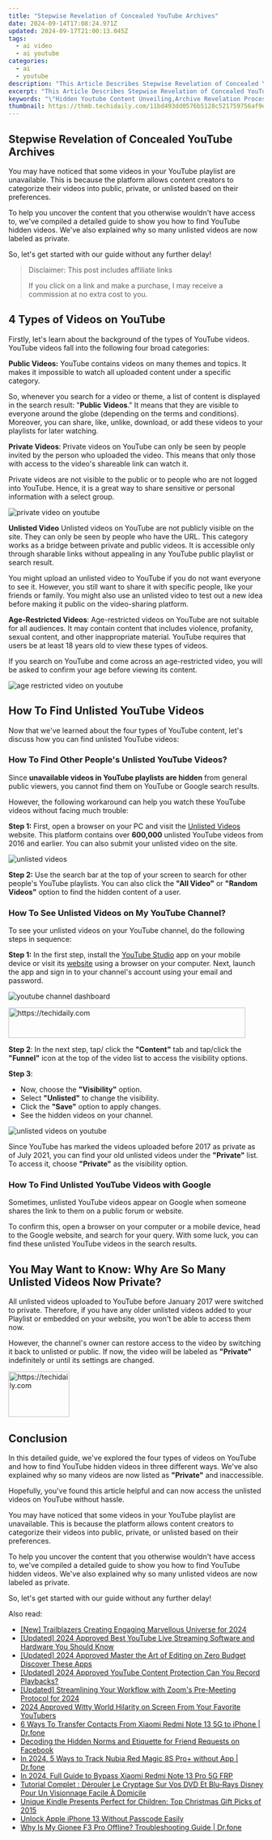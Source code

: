 ```yaml
---
title: "Stepwise Revelation of Concealed YouTube Archives"
date: 2024-09-14T17:08:24.971Z
updated: 2024-09-17T21:00:13.045Z
tags:
  - ai video
  - ai youtube
categories:
  - ai
  - youtube
description: "This Article Describes Stepwise Revelation of Concealed YouTube Archives"
excerpt: "This Article Describes Stepwise Revelation of Concealed YouTube Archives"
keywords: "\"Hidden Youtube Content Unveiling,Archive Revelation Process,Step-by-Step Archive Exposure,YouTube Archive Disclosure,Concealed Footage Release,Video Archive Progressive Sharing,Archive Reveal Phases Outline\""
thumbnail: https://thmb.techidaily.com/11bd493dd0576b5128c521759756af9ef0469248903e298828d7682c78b82237.jpg
---
```


## Stepwise Revelation of Concealed YouTube Archives

You may have noticed that some videos in your YouTube playlist are unavailable. This is because the platform allows content creators to categorize their videos into public, private, or unlisted based on their preferences.

To help you uncover the content that you otherwise wouldn't have access to, we've compiled a detailed guide to show you how to find YouTube hidden videos. We've also explained why so many unlisted videos are now labeled as private.

So, let's get started with our guide without any further delay!

>  Disclaimer: This post includes affiliate links
>
>  If you click on a link and make a purchase, I may receive a commission at no extra cost to you.
>

## 4 Types of Videos on YouTube

Firstly, let's learn about the background of the types of YouTube videos. YouTube videos fall into the following four broad categories:

**Public Videos:** YouTube contains videos on many themes and topics. It makes it impossible to watch all uploaded content under a specific category.

So, whenever you search for a video or theme, a list of content is displayed in the search result: "**Public** **Videos**." It means that they are visible to everyone around the globe (depending on the terms and conditions). Moreover, you can share, like, unlike, download, or add these videos to your playlists for later watching.

**Private Videos**: Private videos on YouTube can only be seen by people invited by the person who uploaded the video. This means that only those with access to the video's shareable link can watch it.

Private videos are not visible to the public or to people who are not logged into YouTube. Hence, it is a great way to share sensitive or personal information with a select group.

![private video on youtube](https://images.wondershare.com/filmora/article-images/private-video-on-youtube.png)

**Unlisted Video** Unlisted videos on YouTube are not publicly visible on the site. They can only be seen by people who have the URL. This category works as a bridge between private and public videos. It is accessible only through sharable links without appealing in any YouTube public playlist or search result.

You might upload an unlisted video to YouTube if you do not want everyone to see it. However, you still want to share it with specific people, like your friends or family. You might also use an unlisted video to test out a new idea before making it public on the video-sharing platform.

**Age-Restricted Videos**: Age-restricted videos on YouTube are not suitable for all audiences. It may contain content that includes violence, profanity, sexual content, and other inappropriate material. YouTube requires that users be at least 18 years old to view these types of videos.

If you search on YouTube and come across an age-restricted video, you will be asked to confirm your age before viewing its content.

![age restricted video on youtube](https://images.wondershare.com/filmora/article-images/age-restricted-videos-on-youtube.png)

## How To Find Unlisted YouTube Videos

Now that we've learned about the four types of YouTube content, let's discuss how you can find unlisted YouTube videos:

### How To Find Other People's Unlisted YouTube Videos?

Since **unavailable videos in YouTube playlists are hidden** from general public viewers, you cannot find them on YouTube or Google search results.

However, the following workaround can help you watch these YouTube videos without facing much trouble:

**Step 1:** First, open a browser on your PC and visit the [Unlisted Videos](https://unlistedvideos.com/) website. This platform contains over **600,000** unlisted YouTube videos from 2016 and earlier. You can also submit your unlisted video on the site.

![unlisted videos](https://images.wondershare.com/filmora/article-images/using-the-unlisted-videos-website-to-see-hidden-videos.png)

**Step 2:** Use the search bar at the top of your screen to search for other people's YouTube playlists. You can also click the **"All Video"** or **"Random Videos"** option to find the hidden content of a user.

### How To See Unlisted Videos on My YouTube Channel?

To see your unlisted videos on your YouTube channel, do the following steps in sequence:

**Step 1:** In the first step, install the [YouTube Studio](https://play.google.com/store/apps/details?id=com.google.android.apps.youtube.creator&hl=en&gl=US) app on your mobile device or visit its [website](https://studio.youtube.com/) using a browser on your computer. Next, launch the app and sign in to your channel's account using your email and password.

![youtube channel dashboard](https://images.wondershare.com/filmora/article-images/accessing-youtube-studio-to-see-unlisted-videos.png)

<!-- affiliate ads begin -->
<a href="https://aligracehair.sjv.io/c/5597632/2135418/19272" target="_top" id="2135418">
  <img src="//a.impactradius-go.com/display-ad/19272-2135418" border="0" alt="https://techidaily.com" width="468" height="60"/>
</a>
<img height="0" width="0" src="https://aligracehair.sjv.io/i/5597632/2135418/19272" style="position:absolute;visibility:hidden;" border="0" />
<!-- affiliate ads end -->

**Step 2**: In the next step, tap/ click the **"Content"** tab and tap/click the **"Funnel"** icon at the top of the video list to access the visibility options.

**Step 3**:

* Now, choose the **"Visibility"** option.
* Select **"Unlisted"** to change the visibility.
* Click the **"Save"** option to apply changes.
* See the hidden videos on your channel.

![unlisted videos on youtube](https://images.wondershare.com/filmora/article-images/changing-videos-visibility-to-see-unlisted-videos-on-youtube.png)

Since YouTube has marked the videos uploaded before 2017 as private as of July 2021, you can find your old unlisted videos under the **"Private"** list. To access it, choose **"Private"** as the visibility option.

### How To Find Unlisted YouTube Videos with Google

Sometimes, unlisted YouTube videos appear on Google when someone shares the link to them on a public forum or website.

To confirm this, open a browser on your computer or a mobile device, head to the Google website, and search for your query. With some luck, you can find these unlisted YouTube videos in the search results.

## You May Want to Know: Why Are So Many Unlisted Videos Now Private?

All unlisted videos uploaded to YouTube before January 2017 were switched to private. Therefore, if you have any older unlisted videos added to your Playlist or embedded on your website, you won't be able to access them now.

However, the channel's owner can restore access to the video by switching it back to unlisted or public. If now, the video will be labeled as **"Private"** indefinitely or until its settings are changed.

<!-- affiliate ads begin -->
<a href="https://bluettiit.sjv.io/c/5597632/2114263/17093" target="_top" id="2114263">
  <img src="//a.impactradius-go.com/display-ad/17093-2114263" border="0" alt="https://techidaily.com" width="120" height="90"/>
</a>
<img height="0" width="0" src="https://bluettiit.sjv.io/i/5597632/2114263/17093" style="position:absolute;visibility:hidden;" border="0" />
<!-- affiliate ads end -->

## Conclusion

In this detailed guide, we've explored the four types of videos on YouTube and how to find YouTube hidden videos in three different ways. We've also explained why so many videos are now listed as **"Private"** and inaccessible.

Hopefully, you've found this article helpful and can now access the unlisted videos on YouTube without hassle.

You may have noticed that some videos in your YouTube playlist are unavailable. This is because the platform allows content creators to categorize their videos into public, private, or unlisted based on their preferences.

To help you uncover the content that you otherwise wouldn't have access to, we've compiled a detailed guide to show you how to find YouTube hidden videos. We've also explained why so many unlisted videos are now labeled as private.

So, let's get started with our guide without any further delay!

<ins class="adsbygoogle"
     style="display:block"
     data-ad-format="autorelaxed"
     data-ad-client="ca-pub-7571918770474297"
     data-ad-slot="1223367746"></ins>

<ins class="adsbygoogle"
     style="display:block"
     data-ad-client="ca-pub-7571918770474297"
     data-ad-slot="8358498916"
     data-ad-format="auto"
     data-full-width-responsive="true"></ins>

<span class="atpl-alsoreadstyle">Also read:</span>
<div><ul>
<li><a href="https://youtube-lab.techidaily.com/railblazers-creating-engaging-marvellous-universe-for-2024/"><u>[New] Trailblazers Creating Engaging Marvellous Universe for 2024</u></a></li>
<li><a href="https://youtube-lab.techidaily.com/ed-2024-approved-best-youtube-live-streaming-software-and-hardware-you-should-know/"><u>[Updated] 2024 Approved Best YouTube Live Streaming Software and Hardware You Should Know</u></a></li>
<li><a href="https://youtube-lab.techidaily.com/ed-2024-approved-master-the-art-of-editing-on-zero-budget-discover-these-apps/"><u>[Updated] 2024 Approved Master the Art of Editing on Zero Budget Discover These Apps</u></a></li>
<li><a href="https://youtube-lab.techidaily.com/ed-2024-approved-youtube-content-protection-can-you-record-playbacks/"><u>[Updated] 2024 Approved YouTube Content Protection Can You Record Playbacks?</u></a></li>
<li><a href="https://article-helps.techidaily.com/updated-streamlining-your-workflow-with-zooms-pre-meeting-protocol-for-2024/"><u>[Updated] Streamlining Your Workflow with Zoom's Pre-Meeting Protocol for 2024</u></a></li>
<li><a href="https://youtube-lab.techidaily.com/approved-witty-world-hilarity-on-screen-from-your-favorite-youtubers/"><u>2024 Approved Witty World Hilarity on Screen From Your Favorite YouTubers</u></a></li>
<li><a href="https://blog-min.techidaily.com/6-ways-to-transfer-contacts-from-xiaomi-redmi-note-13-5g-to-iphone-drfone-by-drfone-transfer-from-android-transfer-from-android/"><u>6 Ways To Transfer Contacts From Xiaomi Redmi Note 13 5G to iPhone | Dr.fone</u></a></li>
<li><a href="https://facebook.techidaily.com/decoding-the-hidden-norms-and-etiquette-for-friend-requests-on-facebook/"><u>Decoding the Hidden Norms and Etiquette for Friend Requests on Facebook</u></a></li>
<li><a href="https://android-location-track.techidaily.com/in-2024-5-ways-to-track-nubia-red-magic-8s-proplus-without-app-drfone-by-drfone-virtual-android/"><u>In 2024, 5 Ways to Track Nubia Red Magic 8S Pro+ without App | Dr.fone</u></a></li>
<li><a href="https://bypass-frp.techidaily.com/in-2024-full-guide-to-bypass-xiaomi-redmi-note-13-pro-5g-frp-by-drfone-android/"><u>In 2024, Full Guide to Bypass Xiaomi Redmi Note 13 Pro 5G FRP</u></a></li>
<li><a href="https://vp-tips.techidaily.com/tutorial-complet-derouler-le-cryptage-sur-vos-dvd-et-blu-rays-disney-pour-un-visionnage-facile-a-domicile/"><u>Tutorial Complet : Dérouler Le Cryptage Sur Vos DVD Et Blu-Rays Disney Pour Un Visionnage Facile À Domicile</u></a></li>
<li><a href="https://some-skills.techidaily.com/unique-kindle-presents-perfect-for-children-top-christmas-gift-picks-of-2015/"><u>Unique Kindle Presents Perfect for Children: Top Christmas Gift Picks of 2015</u></a></li>
<li><a href="https://ios-unlock.techidaily.com/unlock-apple-iphone-13-without-passcode-easily-by-drfone-ios/"><u>Unlock Apple iPhone 13 Without Passcode Easily</u></a></li>
<li><a href="https://howto.techidaily.com/why-is-my-gionee-f3-pro-offline-troubleshooting-guide-drfone-by-drfone-fix-android-problems-fix-android-problems/"><u>Why Is My Gionee F3 Pro Offline? Troubleshooting Guide | Dr.fone</u></a></li>
</ul></div>

